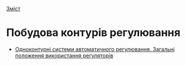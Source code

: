  [Зміст](../contents.md)

# Побудова контурів регулювання

- [Одноконтурні системи автоматичного регулювання. Загальні положення використання регуляторів](onewayloop/README.md)

